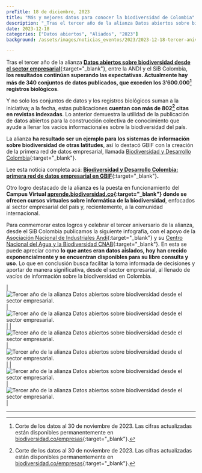 ```yaml
---
preTitle: 18 de diciembre, 2023
title: "Más y mejores datos para conocer la biodiversidad de Colombia"
description: "_Tras el tercer año de la alianza Datos abiertos sobre biodiversidad desde el sector empresarial, entre la ANDI y el SiB Colombia, los resultados continúan superando las expectativas._"
date: 2023-12-18
categories: ["Datos abiertos", "Aliados", "2023"]
background: /assets/images/noticias_eventos/2023/2023-12-18-tercer-aniversario-alianza-andi-sib-colombia.jpg

---
```


Tras el tercer año de la alianza **[Datos abiertos sobre biodiversidad desde el sector empresarial](https://biodiversidad.co/empresas)**{:target="_blank"}, entre la ANDI y el SiB Colombia, **los resultados continúan superando las expectativas. Actualmente hay más de 340 conjuntos de datos publicados, que exceden los 3’600.000[^1] registros biológicos**.

Y no solo los conjuntos de datos y los registros biológicos suman a la iniciativa; a la fecha, estas publicaciones **cuentan con más de 802[^1] citas en revistas indexadas**. Lo anterior demuestra la utilidad de la publicación de datos abiertos para la construcción colectiva de conocimiento que ayude a llenar los vacíos informacionales sobre la biodiversidad del país.

La alianza **ha resultado ser un ejemplo para los sistemas de información sobre biodiversidad de otras latitudes**, así lo destacó GBIF con la creación de la primera red de datos empresarial, llamada [Biodiversidad y Desarrollo Colombia](https://www.gbif.org/es/network/2ee1bff7-0b34-4fa3-9433-feaa7c6ee08b){:target="_blank"}.

Lee esta noticia completa acá: **[Biodiversidad y Desarrollo Colombia: primera red de datos empresarial en GBIF](https://biodiversidad.co/post/2023/red-biodiversidad-desarrollo-colombia-gbif/)**{:target="_blank"}**.**

Otro logro destacado de la alianza es la puesta en funcionamiento del **Campus Virtual [aprende.biodiversidad.co](https://aprende.biodiversidad.co/){:target="_blank"} donde se ofrecen cursos virtuales sobre informática de la biodiversidad**, enfocados al sector empresarial del país y, recientemente, a la comunidad internacional.

Para conmemorar estos logros y celebrar el tercer aniversario de la alianza, desde el SiB Colombia publicamos la siguiente infografía, con el apoyo de la [Asociación Nacional de Industriales Andi](https://www.andi.com.co/){:target="_blank"} y su [Centro Nacional del Agua y la Biodiversidad CNAB](https://www.andi.com.co/Home/Pagina/21-centro-nacional-del-agua-y-la-biodiversidad){:target="_blank"}. En esta se puede apreciar como **lo que antes eran datos aislados, hoy han crecido exponencialmente y se encuentran disponibles para su libre consulta y uso**. Lo que en conclusión busca facilitar la toma informada de decisiones y aportar de manera significativa, desde el sector empresarial, al llenado de vacíos de información sobre la biodiversidad en Colombia.

| ![Tercer año de la alianza Datos abiertos sobre biodiversidad desde el sector empresarial.](/assets/images/noticias_eventos/2023/2023-12-18-infografia-andi-sib-colombia-2023-1.png) | ![Tercer año de la alianza Datos abiertos sobre biodiversidad desde el sector empresarial.](/assets/images/noticias_eventos/2023/2023-12-18-infografia-andi-sib-colombia-2023-2.png) |
| ![Tercer año de la alianza Datos abiertos sobre biodiversidad desde el sector empresarial.](/assets/images/noticias_eventos/2023/2023-12-18-infografia-andi-sib-colombia-2023-3.png) | ![Tercer año de la alianza Datos abiertos sobre biodiversidad desde el sector empresarial.](/assets/images/noticias_eventos/2023/2023-12-18-infografia-andi-sib-colombia-2023-4.png) |
| ![Tercer año de la alianza Datos abiertos sobre biodiversidad desde el sector empresarial.](/assets/images/noticias_eventos/2023/2023-12-18-infografia-andi-sib-colombia-2023-5.png) | ![Tercer año de la alianza Datos abiertos sobre biodiversidad desde el sector empresarial.](/assets/images/noticias_eventos/2023/2023-12-18-infografia-andi-sib-colombia-2023-6.png) |

---
[^1]:
     Corte de los datos al 30 de noviembre de 2023. Las cifras actualizadas están disponibles permanentemente en [biodiversidad.co/empresas](https://biodiversidad.co/empresas){:target="_blank"}.
